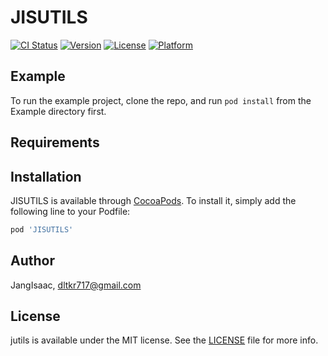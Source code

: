 # JISUTILS

[![CI Status](https://img.shields.io/travis/JangIsaac/JISUTILS.svg?style=flat)](https://travis-ci.org/JangIsaac/JISUTILS)
[![Version](https://img.shields.io/cocoapods/v/JISUTILS.svg?style=flat)](https://cocoapods.org/pods/JISUTILS)
[![License](https://img.shields.io/cocoapods/l/JISUTILS.svg?style=flat)](https://cocoapods.org/pods/JISUTILS)
[![Platform](https://img.shields.io/cocoapods/p/JISUTILS.svg?style=flat)](https://cocoapods.org/pods/JISUTILS)

## Example

To run the example project, clone the repo, and run `pod install` from the Example directory first.

## Requirements

## Installation

JISUTILS is available through [CocoaPods](https://cocoapods.org). To install
it, simply add the following line to your Podfile:

```ruby
pod 'JISUTILS'
```

## Author

JangIsaac, dltkr717@gmail.com

## License

jutils is available under the MIT license. See the [LICENSE](https://github.com/jangisaac-dev/JISUTILS/blob/master/LICENSE) file for more info.
